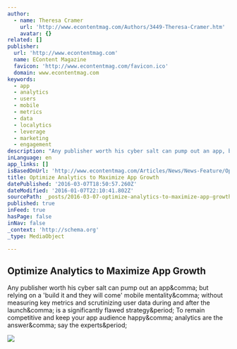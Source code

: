 ```yaml
---
author:
  - name: Theresa Cramer
    url: 'http://www.econtentmag.com/Authors/3449-Theresa-Cramer.htm'
    avatar: {}
related: []
publisher:
  url: 'http://www.econtentmag.com'
  name: EContent Magazine
  favicon: 'http://www.econtentmag.com/favicon.ico'
  domain: www.econtentmag.com
keywords:
  - app
  - analytics
  - users
  - mobile
  - metrics
  - data
  - localytics
  - leverage
  - marketing
  - engagement
description: "Any publisher worth his cyber salt can pump out an app, but relying on a 'build it and they will come' mobile mentality, without measuring key metrics and scrutinizing user data during and after the launch, is a significantly flawed strategy. To remain competitive and keep your app audience happy, analytics are the answer, say the experts."
inLanguage: en
app_links: []
isBasedOnUrl: 'http://www.econtentmag.com/Articles/News/News-Feature/Optimize-Analytics-to-Maximize-App-Growth-108357.htm'
title: Optimize Analytics to Maximize App Growth
datePublished: '2016-03-07T18:50:57.260Z'
dateModified: '2016-01-07T22:10:41.802Z'
sourcePath: _posts/2016-03-07-optimize-analytics-to-maximize-app-growth.md
published: true
inFeed: true
hasPage: false
inNav: false
_context: 'http://schema.org'
_type: MediaObject

---
```

<article style=""><h1>Optimize Analytics to Maximize App Growth</h1><p>Any publisher worth his cyber salt can pump out an app&amp;comma; but relying on a 'build it and they will come' mobile mentality&amp;comma; without measuring key metrics and scrutinizing user data during and after the launch&amp;comma; is a significantly flawed strategy&amp;period; To remain competitive and keep your app audience happy&amp;comma; analytics are the answer&amp;comma; say the experts&amp;period;</p><img src="http://www.econtentmag.com/images/?ImageID=18977&amp;max=160" /></article>